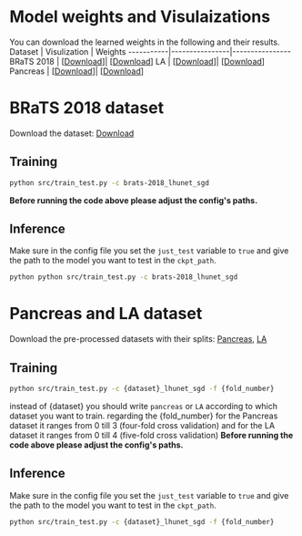 # Model weights and Visulaizations

You can download the learned weights in the following and their results.
   Dataset   | Visulization         | Weights
  -----------|----------------|----------------
   BRaTS 2018  | [[Download]()]| [[Download]()] 
   LA       | [[Download]()]| [[Download]()] 
   Pancreas       | [[Download]()]| [[Download]()] 

# BRaTS 2018 dataset
Download the dataset: [Download]()

## Training 
```bash
python src/train_test.py -c brats-2018_lhunet_sgd
```
**Before running the code above please adjust the config's paths.** 

## Inference
Make sure in the config file you set the `just_test` variable to `true` and give the path to the model you want to test in the `ckpt_path`.
```bash
python python src/train_test.py -c brats-2018_lhunet_sgd
```

# Pancreas and LA dataset
Download the pre-processed datasets with their splits: [Pancreas](), [LA]()

## Training
```bash
python src/train_test.py -c {dataset}_lhunet_sgd -f {fold_number}
```
instead of {dataset} you should write `pancreas` or `LA` according to which dataset you want to train. regarding the {fold_number} for the Pancreas dataset it ranges from 0 till 3 (four-fold cross validation) and for the LA dataset it ranges from 0 till 4 (five-fold cross validation)
**Before running the code above please adjust the config's paths.** 

## Inference
Make sure in the config file you set the `just_test` variable to `true` and give the path to the model you want to test in the `ckpt_path`.
```bash
python src/train_test.py -c {dataset}_lhunet_sgd -f {fold_number}
```